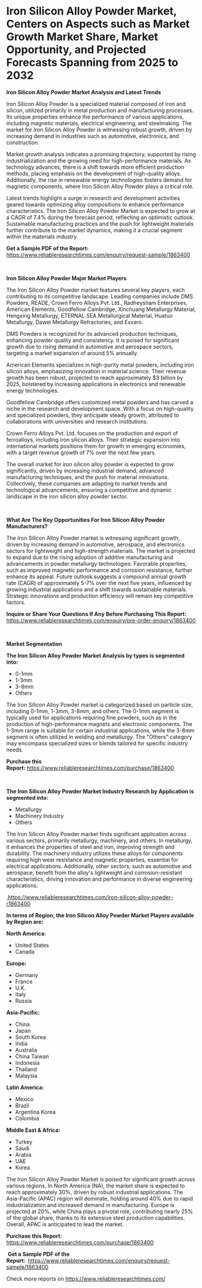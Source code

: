 <p><h1>Iron Silicon Alloy Powder Market, Centers on Aspects such as Market Growth Market Share, Market Opportunity, and Projected Forecasts Spanning from 2025 to 2032</h1></p><p><strong>Iron Silicon Alloy Powder Market Analysis and Latest Trends</strong></p>
<p><p>Iron Silicon Alloy Powder is a specialized material composed of iron and silicon, utilized primarily in metal production and manufacturing processes. Its unique properties enhance the performance of various applications, including magnetic materials, electrical engineering, and steelmaking. The market for Iron Silicon Alloy Powder is witnessing robust growth, driven by increasing demand in industries such as automotive, electronics, and construction.</p><p>Market growth analysis indicates a promising trajectory, supported by rising industrialization and the growing need for high-performance materials. As technology advances, there is a shift towards more efficient production methods, placing emphasis on the development of high-quality alloys. Additionally, the rise in renewable energy technologies fosters demand for magnetic components, where Iron Silicon Alloy Powder plays a critical role.</p><p>Latest trends highlight a surge in research and development activities geared towards optimizing alloy compositions to enhance performance characteristics. The Iron Silicon Alloy Powder Market is expected to grow at a CAGR of 7.4% during the forecast period, reflecting an optimistic outlook. Sustainable manufacturing practices and the push for lightweight materials further contribute to the market dynamics, making it a crucial segment within the materials industry.</p></p>
<p><strong>Get a Sample PDF of the Report:&nbsp;</strong> <a href="https://www.reliableresearchtimes.com/enquiry/request-sample/1863400?utm_campaign=2244&utm_medium=2&utm_source=Github&utm_content=ia&utm_term=03042025&utm_id=iron-silicon-alloy-powder">https://www.reliableresearchtimes.com/enquiry/request-sample/1863400</a></p>
<p>&nbsp;</p>
<p><strong>Iron Silicon Alloy Powder Major Market Players</strong></p>
<p><p>The Iron Silicon Alloy Powder market features several key players, each contributing to its competitive landscape. Leading companies include DMS Powders, READE, Crown Ferro Alloys Pvt. Ltd., Radheysham Enterprises, American Elements, Goodfellow Cambridge, Xinchuang Metallurgy Material, Hengxing Metallurgy, ETERNAL SEA Metallurgical Material, Huatuo Metallurgy, Dawei Metallurgy Refractories, and Exxaro.</p><p>DMS Powders is recognized for its advanced production techniques, enhancing powder quality and consistency. It is poised for significant growth due to rising demand in automotive and aerospace sectors, targeting a market expansion of around 5% annually.</p><p>American Elements specializes in high-purity metal powders, including iron silicon alloys, emphasizing innovation in material science. Their revenue growth has been robust, projected to reach approximately $3 billion by 2025, bolstered by increasing applications in electronics and renewable energy technologies.</p><p>Goodfellow Cambridge offers customized metal powders and has carved a niche in the research and development space. With a focus on high-quality and specialized powders, they anticipate steady growth, attributed to collaborations with universities and research institutions.</p><p>Crown Ferro Alloys Pvt. Ltd. focuses on the production and export of ferroalloys, including iron silicon alloys. Their strategic expansion into international markets positions them for growth in emerging economies, with a target revenue growth of 7% over the next few years.</p><p>The overall market for iron silicon alloy powder is expected to grow significantly, driven by increasing industrial demand, advanced manufacturing techniques, and the push for material innovations. Collectively, these companies are adapting to market trends and technological advancements, ensuring a competitive and dynamic landscape in the iron silicon alloy powder sector.</p></p>
<p>&nbsp;</p>
<p><strong>What Are The Key Opportunities For Iron Silicon Alloy Powder Manufacturers?</strong></p>
<p><p>The Iron Silicon Alloy Powder market is witnessing significant growth, driven by increasing demand in automotive, aerospace, and electronics sectors for lightweight and high-strength materials. The market is projected to expand due to the rising adoption of additive manufacturing and advancements in powder metallurgy technologies. Favorable properties, such as improved magnetic performance and corrosion resistance, further enhance its appeal. Future outlook suggests a compound annual growth rate (CAGR) of approximately 5-7% over the next five years, influenced by growing industrial applications and a shift towards sustainable materials. Strategic innovations and production efficiency will remain key competitive factors.</p></p>
<p><strong>Inquire or Share Your Questions If Any Before Purchasing This Report:</strong> <a href="https://www.reliableresearchtimes.com/enquiry/pre-order-enquiry/1863400?utm_campaign=2244&utm_medium=2&utm_source=Github&utm_content=ia&utm_term=03042025&utm_id=iron-silicon-alloy-powder">https://www.reliableresearchtimes.com/enquiry/pre-order-enquiry/1863400</a></p>
<p>&nbsp;</p>
<p><strong>Market Segmentation</strong></p>
<p><strong>The Iron Silicon Alloy Powder Market Analysis by types is segmented into:</strong></p>
<p><ul><li>0-1mm</li><li>1-3mm</li><li>3-8mm</li><li>Others</li></ul></p>
<p><p>The Iron Silicon Alloy Powder market is categorized based on particle size, including 0-1mm, 1-3mm, 3-8mm, and others. The 0-1mm segment is typically used for applications requiring fine powders, such as in the production of high-performance magnets and electronic components. The 1-3mm range is suitable for certain industrial applications, while the 3-8mm segment is often utilized in welding and metallurgy. The "Others" category may encompass specialized sizes or blends tailored for specific industry needs.</p></p>
<p><strong>Purchase this Report:&nbsp;</strong><a href="https://www.reliableresearchtimes.com/purchase/1863400?utm_campaign=2244&utm_medium=2&utm_source=Github&utm_content=ia&utm_term=03042025&utm_id=iron-silicon-alloy-powder">https://www.reliableresearchtimes.com/purchase/1863400</a></p>
<p>&nbsp;</p>
<p><strong>The Iron Silicon Alloy Powder Market Industry Research by Application is segmented into:</strong></p>
<p><ul><li>Metallurgy</li><li>Machinery Industry</li><li>Others</li></ul></p>
<p><p>The Iron Silicon Alloy Powder market finds significant application across various sectors, primarily metallurgy, machinery, and others. In metallurgy, it enhances the properties of steel and iron, improving strength and durability. The machinery industry utilizes these alloys for components requiring high wear resistance and magnetic properties, essential for electrical applications. Additionally, other sectors, such as automotive and aerospace, benefit from the alloy's lightweight and corrosion-resistant characteristics, driving innovation and performance in diverse engineering applications.</p></p>
<p><a href="https://www.reliableresearchtimes.com/iron-silicon-alloy-powder-r1863400?utm_campaign=2244&utm_medium=2&utm_source=Github&utm_content=ia&utm_term=03042025&utm_id=iron-silicon-alloy-powder">&nbsp;https://www.reliableresearchtimes.com/iron-silicon-alloy-powder-r1863400</a></p>
<p><strong>In terms of Region, the Iron Silicon Alloy Powder Market Players available by Region are:</strong></p>
<p>
    <p> <strong> North America: </strong>
        <ul>
            <li>United States</li>
            <li>Canada</li>
        </ul>
        </p> 
    <p> <strong> Europe: </strong>
        <ul>
            <li>Germany</li>
            <li>France</li>
            <li>U.K.</li>
            <li>Italy</li>
            <li>Russia</li>
        </ul>
        </p> 
    <p> <strong> Asia-Pacific: </strong>
        <ul>
            <li>China</li>
            <li>Japan</li>
            <li>South Korea</li>
            <li>India</li>
            <li>Australia</li>
            <li>China Taiwan</li>
            <li>Indonesia</li>
            <li>Thailand</li>
            <li>Malaysia</li>
        </ul>
        </p> 
    <p> <strong> Latin America: </strong>
        <ul>
            <li>Mexico</li>
            <li>Brazil</li>
            <li>Argentina Korea</li>
            <li>Colombia</li>
        </ul>
        </p> 
    <p> <strong> Middle East & Africa: </strong>
        <ul>
            <li>Turkey</li>
            <li>Saudi</li>
            <li>Arabia</li>
            <li>UAE</li>
            <li>Korea</li>
        </ul>
    </p>
    </p>
<p><p>The Iron Silicon Alloy Powder Market is poised for significant growth across various regions. In North America (NA), the market share is expected to reach approximately 30%, driven by robust industrial applications. The Asia-Pacific (APAC) region will dominate, holding around 40% due to rapid industrialization and increased demand in manufacturing. Europe is projected at 20%, while China plays a pivotal role, contributing nearly 25% of the global share, thanks to its extensive steel production capabilities. Overall, APAC is anticipated to lead the market.</p></p>
<p><strong>Purchase this Report: </strong><a href="https://www.reliableresearchtimes.com/purchase/1863400?utm_campaign=2244&utm_medium=2&utm_source=Github&utm_content=ia&utm_term=03042025&utm_id=iron-silicon-alloy-powder">https://www.reliableresearchtimes.com/purchase/1863400</a></p>
<p>&nbsp;<strong>Get a Sample PDF of the Report:&nbsp;&nbsp;</strong><a href="https://www.reliableresearchtimes.com/enquiry/request-sample/1863400?utm_campaign=2244&utm_medium=2&utm_source=Github&utm_content=ia&utm_term=03042025&utm_id=iron-silicon-alloy-powder">https://www.reliableresearchtimes.com/enquiry/request-sample/1863400</a></p>
<p><strong></strong></p>
<p>Check more reports on <a href="https://www.reliableresearchtimes.com/?utm_campaign=2244&utm_medium=2&utm_source=Github&utm_content=ia&utm_term=03042025&utm_id=iron-silicon-alloy-powder">https://www.reliableresearchtimes.com/</a></p>
